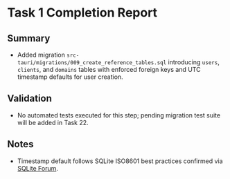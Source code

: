 # Task 1 Completion Report

## Summary
- Added migration `src-tauri/migrations/009_create_reference_tables.sql` introducing `users`, `clients`, and `domains` tables with enforced foreign keys and UTC timestamp defaults for user creation.

## Validation
- No automated tests executed for this step; pending migration test suite will be added in Task 22.

## Notes
- Timestamp default follows SQLite ISO8601 best practices confirmed via [SQLite Forum](https://sqlite.org/forum/info/a149afe48016267b923a45836a984a76af084670a5545d75869ded60bd93e54d).
